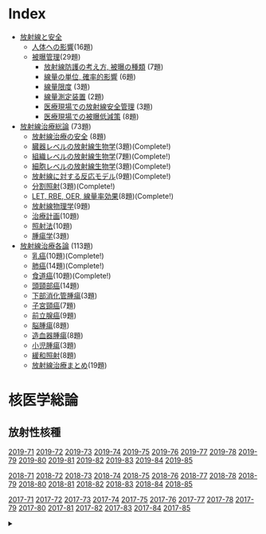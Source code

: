 # Index
- [放射線と安全](#放射線と安全)
    - [人体への影響](#人体への影響(§安全1-1))(16題)
    - [被曝管理](#被曝管理)(29題)
        - [放射線防護の考え方, 被曝の種類](#放射線防護の考え方と被曝の種類(安全§2-4-1,レジセミ7)) (7題)
        - [線量の単位, 確率的影響](#線量の単位と確率的影響(安全§2-4-2)) (6題)
        - [線量限度](#線量限度(安全§2-4-3-1,レジセミ7)) (3題)
        - [線量測定装置](#線量測定装置) (2題)
        - [医療現場での放射線安全管理](#医療現場での放射線安全管理) (3題)
        - [医療現場での被曝低減策](#医療現場での被曝低減策) (8題)
- [放射線治療総論](#放射線治療総論) (73題)
    - [放射線治療の安全](#放射線治療の安全(§2-13-8)) (8題)
    - [臓器レベルの放射線生物学](#臓器レベルの放射線生物学(§2-13-5))(3題)(Complete!)
    - [組織レベルの放射線生物学](組織レベルの放射線生物学(§2-13-4))(7題)(Complete!)
    - [細胞レベルの放射線生物学](#細胞レベルの放射線生物学(§2-13-3,3-1-1,安全1-2))(3題)(Complete!)
    - [放射線に対する反応モデル](#放射線に対する反応モデル(§2-13-7))(9題)(Complete!)
    - [分割照射](#分割照射(§3-8))(3題)(Complete!)
    - [LET, RBE, OER, 線量率効果](#LET,RBE,OER,線量率効果(§3-1-12,14,15,16,17,18))(8題)(Complete!)
    - [放射線物理学](#放射線物理学)(9題)
    - [治療計画](#治療計画)(10題)
    - [照射法](#照射法)(10題)
    - [腫瘍学](#腫瘍学)(3題)
- [放射線治療各論](#放射線治療各論) (113題)
    - [乳癌](#乳癌)(10題)(Complete!)
    - [肺癌](#肺癌)(14題)(Complete!)
    - [食道癌](#食道癌)(10題)(Complete!)
    - [頭頸部癌](#頭頸部癌)(14題)
    - [下部消化管腫瘍](#下部消化管腫瘍)(3題)
    - [子宮頸癌](#子宮頸癌)(7題)
    - [前立腺癌](#前立腺癌)(9題)
    - [脳腫瘍](#脳腫瘍)(8題)
    - [造血器腫瘍](#造血器腫瘍)(8題)
    - [小児腫瘍](#小児腫瘍)(3題)
    - [緩和照射](#緩和照射)(8題)
    - [放射線治療まとめ](#放射線治療まとめ)(19題)

# 核医学総論
## 放射性核種


[2019-71](http://www.radiology.jp/content/files/20190904_02.pdf#page=25)
[2019-72](http://www.radiology.jp/content/files/20190904_02.pdf#page=26)
[2019-73](http://www.radiology.jp/content/files/20190904_02.pdf#page=26)
[2019-74](http://www.radiology.jp/content/files/20190904_02.pdf#page=26)
[2019-75](http://www.radiology.jp/content/files/20190904_02.pdf#page=27)
[2019-76](http://www.radiology.jp/content/files/20190904_02.pdf#page=27)
[2019-77](http://www.radiology.jp/content/files/20190904_02.pdf#page=27)
[2019-78](http://www.radiology.jp/content/files/20190904_02.pdf#page=28)
[2019-79](http://www.radiology.jp/content/files/20190904_02.pdf#page=28)
[2019-80](http://www.radiology.jp/content/files/20190904_02.pdf#page=28)
[2019-81](http://www.radiology.jp/content/files/20190904_02.pdf#page=29)
[2019-82](http://www.radiology.jp/content/files/20190904_02.pdf#page=29)
[2019-83](http://www.radiology.jp/content/files/20190904_02.pdf#page=29)
[2019-84](http://www.radiology.jp/content/files/20190904_02.pdf#page=30)
[2019-85](http://www.radiology.jp/content/files/20190904_02.pdf#page=30)

[2018-71](http://www.radiology.jp/content/files/20180926_2.pdf#page=26)
[2018-72](http://www.radiology.jp/content/files/20180926_2.pdf#page=26)
[2018-73](http://www.radiology.jp/content/files/20180926_2.pdf#page=27)
[2018-74](http://www.radiology.jp/content/files/20180926_2.pdf#page=27)
[2018-75](http://www.radiology.jp/content/files/20180926_2.pdf#page=27)
[2018-76](http://www.radiology.jp/content/files/20180926_2.pdf#page=28)
[2018-77](http://www.radiology.jp/content/files/20180926_2.pdf#page=28)
[2018-78](http://www.radiology.jp/content/files/20180926_2.pdf#page=28)
[2018-79](http://www.radiology.jp/content/files/20180926_2.pdf#page=29)
[2018-80](http://www.radiology.jp/content/files/20180926_2.pdf#page=29)
[2018-81](http://www.radiology.jp/content/files/20180926_2.pdf#page=29)
[2018-82](http://www.radiology.jp/content/files/20180926_2.pdf#page=30)
[2018-83](http://www.radiology.jp/content/files/20180926_2.pdf#page=30)
[2018-84](http://www.radiology.jp/content/files/20180926_2.pdf#page=30)
[2018-85](http://www.radiology.jp/content/files/20180926_2.pdf#page=31)

[2017-71](http://www.radiology.jp/content/files/20170904_2.pdf#page=25)
[2017-72](http://www.radiology.jp/content/files/20170904_2.pdf#page=26)
[2017-73](http://www.radiology.jp/content/files/20170904_2.pdf#page=26)
[2017-74](http://www.radiology.jp/content/files/20170904_2.pdf#page=26)
[2017-75](http://www.radiology.jp/content/files/20170904_2.pdf#page=27)
[2017-76](http://www.radiology.jp/content/files/20170904_2.pdf#page=27)
[2017-77](http://www.radiology.jp/content/files/20170904_2.pdf#page=27)
[2017-78](http://www.radiology.jp/content/files/20170904_2.pdf#page=28)
[2017-79](http://www.radiology.jp/content/files/20170904_2.pdf#page=28)
[2017-80](http://www.radiology.jp/content/files/20170904_2.pdf#page=29)
[2017-81](http://www.radiology.jp/content/files/20170904_2.pdf#page=29)
[2017-82](http://www.radiology.jp/content/files/20170904_2.pdf#page=29)
[2017-83](http://www.radiology.jp/content/files/20170904_2.pdf#page=30)
[2017-84](http://www.radiology.jp/content/files/20170904_2.pdf#page=30)
[2017-85](http://www.radiology.jp/content/files/20170904_2.pdf#page=30)

<details>
<summary></summary>


**こたえ**
</details>
